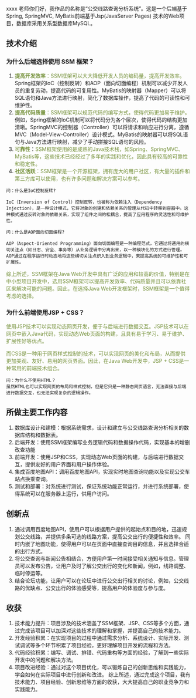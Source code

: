 xxxx 老师你们好，我作品的名称是“公交线路查询分析系统”。这是一个后端基于Spring, SpringMVC, MyBatis前端基于Jsp(JavaServer Pages) 技术的Web项目，数据库采用关系型数据库MySQL。

## 技术介绍
### 为什么后端选择使用 SSM 框架？

1. <font color="#76923c">**提高开发效率**：SSM框架可以大大降低开发人员的编码量，提高开发效率。</font>Spring框架的IoC（控制反转）和AOP（面向切面编程）机制可以减少开发人员的重复劳动，提高代码的可复用性。MyBatis的映射器（Mapper）可以将SQL语句和Java方法进行映射，简化了数据库操作，提高了代码的可读性和可维护性。
2. <font color="#76923c">**提高代码质量**：SSM框架可以规范代码的编写方式，使得代码更加易于维护。</font>例如，Spring框架的IoC机制可以将代码分为各个层次，使得代码的结构更加清晰。SpringMVC的控制器（Controller）可以将请求和响应进行分离，遵循MVC（Model-View-Controller）设计模式。MyBatis的映射器可以将SQL语句与Java方法进行映射，减少了手动拼接SQL语句的风险。
3. **<font color="#76923c">**可靠性**</font>**：<font color="#76923c">SSM框架使用的是成熟的Java技术栈，如Spring、SpringMVC、MyBatis等，这些技术已经经过了多年的实践和优化，因此具有较高的可靠性和稳定性。</font>
4. <font color="#76923c">**社区活跃**：SSM框架是一个开源框架，拥有庞大的用户社区，有大量的插件和第三方库可以使用，也有许多问题和解决方案可以参考。</font>

```
问：什么是IoC控制反转?

IoC（Inversion of Control）控制反转，也被称为依赖注入（Dependency Injection），是一种设计模式，它将对象的创建和依赖关系的管理从代码中转移到容器中。这种模式通过反转对象的依赖关系，实现了组件之间的松耦合，提高了应用程序的灵活性和可维护性。

问：什么是AOP面向切面编程?

AOP（Aspect-Oriented Programming）面向切面编程是一种编程范式，它通过将通用的横切关注点（如日志、安全、事务等）从业务逻辑中分离出来，以一种模块化的方式进行管理。AOP通过在程序运行时动态地将这些横切关注点织入到业务逻辑中，来提高系统的可维护性和可扩展性。

```


<font color="#76923c">综上所述，SSM框架在Java Web开发中具有广泛的应用和较高的价值，特别是在中小型项目开发中，选用SSM框架可以提高开发效率、代码质量并且可以依靠社区来解决可能的问题。因此，在选择Java Web开发框架时，SSM框架是一个值得考虑的选择。</font>

### 为什么前端使用JSP + CSS？
<font color="#76923c">使用JSP技术可以实现动态网页开发，便于与后端进行数据交互。JSP技术可以在网页中嵌入Java代码，实现动态Web页面的构建，且具有易于学习、易于维护、扩展性好等优点。</font>

<font color="#76923c">而CSS是一种用于网页样式控制的技术，可以实现网页的美化和布局，从而提供更加美观、友好、易用的网页界面。因此，在Java Web开发中，JSP + CSS是一种常用的前端技术组合。</font>

```
问：为什么不使用HTML？
虽然HTML也可以实现网页的布局和样式控制，但是它只是一种静态网页语言，无法直接与后端进行数据交互，也无法实现复杂的逻辑操作。
```

## 所做主要工作内容
1. 数据库设计和建模：根据系统需求，设计和建立与公交线路查询分析相关的数据库结构和数据表。
2. 后端开发：使用SSM框架编写业务逻辑代码和数据操作代码，实现基本的增删改查功能
3. 前端开发：使用JSP和CSS，实现动态Web页面的构建，与后端进行数据交互，提供友好的用户界面和用户操作体验。
4. 集成百度地图API：调用百度地图API，实现实时地图查询功能以及实现公交车站点换乘查询。
5. 测试和部署：对系统进行测试，保证系统功能正常运行，并进行系统部署，使得系统可以在服务器上运行，供用户访问。

## 创新点

1. 通过调用百度地图API，使用户可以根据用户提供的起始点和目的地，迅速规划公交线路，并提供多条可选的线路方案，提高公交出行的便捷性和效率。 同时内嵌了地图功能，使得用户可以在页面中直接查询目的信息，并且选择合适的出行方式。
2. 将公交查询与新闻公告相结合，方便用户第一时间接受相关通知与信息。管理员可以发布公告，让用户及时了解公交出行的变化和新闻，例如，线路调整、临时停运等。
3. 结合论坛功能，让用户可以在论坛中进行公交出行相关的讨论，例如，公交线路的优缺点、公交出行的体验感受等，提高用户的体验度与参与度。

## 收获

1. 技术能力提升：项目涉及的技术涵盖了SSM框架、JSP、CSS等多个方面，通过完成该项目可以加深对这些技术的理解和掌握，并提高自己的技术能力。
2. 开发经验积累：在实现项目的过程中通过需求分析、系统设计、实际开发、测试调试等多个环节积累了项目经验，更好理解项目开发的流程和方法。
3. 代码经验积累：编写、调试、排错、代码重构等方面的经验，了解到一些实际开发中的问题和解决方法。
4. 项目改进经验：通过对这个项目优化，可以锻炼自己的创新思维和实践能力，学会如何在实际项目中进行创新和改进。
综上所述，通过完成这个项目，我有 技术能力、项目经验、创新思维等方面的收获，大大提高自己的职业竞争力和实践能力。
